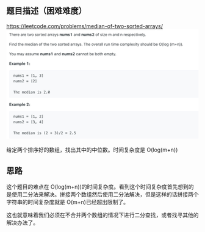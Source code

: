 ## 题目描述（困难难度）
https://leetcode.com/problems/median-of-two-sorted-arrays/
![](/assets/004-1.jpg)

给定两个排序好的数组，找出其中的中位数。时间复杂度是 O(log(m+n))

## 思路
这个题目的难点在 O(log(m+n))的时间复杂度。看到这个时间复杂度首先想到的是使用二分法来解决。拼接两个数组然后使用二分法解决，但是这样的话拼接两个字符串的时间复杂度就是 O(m+n)已经超出限制了。

这也就意味着我们必须在不合并两个数组的情况下进行二分查找，或者找寻其他的解决办法了。

